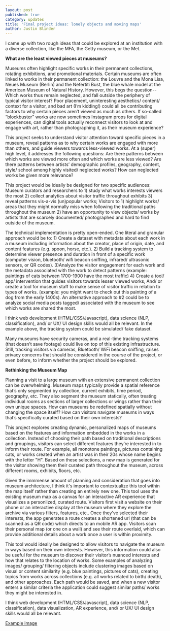 ```yaml
---
layout: post
published: true
category: updates
title: 'Final project ideas: lonely objects and moving maps'
author: Justin Blinder
---
```

I came up with two rough ideas that could be explored at an institution with a diverse collection, like the MFA, the Getty museum, or the Met.

**What are the least viewed pieces at museums?**  

Museums often highlight specific works in their permanent collections, rotating exhibitions, and promotional materials. Certain museums are often linked to works in their permanent collection: the Louvre and the Mona Lisa, Neues Museum (Berlin) and the Nefertiti Bust, the blue whale model at the American Museum of Natural History. However, this begs the question-- Which works thus remain neglected, and fall outside the periphery of typical visitor interest? Poor placement, uninteresting aesthetics/ content/ context for a visitor, and bad art (I’m kidding!) could all be contributing factors to why certain pieces aren’t viewed as much as others. If so-called “blockbuster” works are now sometimes Instagram props for digital experiences, can digital tools actually reconnect visitors to look at and engage with art, rather than photographing it, as their museum experience?

This project seeks to understand visitor attention toward specific pieces in a museum, reveal patterns as to why certain works are engaged with more than others, and guide viewers towards less-viewed works. At a (super) high level, it addresses the following questions: Are there patterns between which works are viewed more often and which works are less viewed? Are there patterns between artists’ demographic profiles, geography, content, style/ school among highly visited/ neglected works? How can neglected works be given more relevance?

This project would be ideally be designed for two specific audiences: Museum curators and researchers to 1) study what works interests viewers the most 2) collect analytics about visitor traffic throughout exhibits 3) reveal patterns vis-a-vis (un)popular works; Visitors to 1) highlight works/ areas that they might normally miss when following the traditional paths throughout the museum 2) have an opportunity to view objects/ works by artists that are scarcely documented/ photographed and hard to find outside of the museum.

The technical implementation is pretty open-ended. One literal and granular approach would be to: 1) Create a dataset with metadata about each work in a museum including information about the creator, place of origin, date, and content features (e.g. spoon, horse, etc.). 2) Build a tracking system to determine viewer presence and duration in front of a specific work (computer vision, bluetooth/ wifi beacon sniffing, infrared/ ultrasonic sensors, or QR codes). 3)Analyze the visitor engagement for each work and the metadata associated with the work to detect patterns (example: paintings of cats between 1700-1900 have the most traffic) 4) Create a tool/ app/ intervention that guides visitors towards lesser viewed works, And/ or create a tool for museum staff to make sense of visitor traffic in relation to types of works. (example: you might want to check out this painting of a dog from the early 1400s). An alternative approach to #2 could be to analyze social media posts tagged/ associated with the museum to see which works are shared the most.

I think web development (HTML/CSS/Javascript), data science (NLP, classification), and/ or UX/ UI design skills would all be relevant. In the example above, the tracking system could be simulated/ fake dataset.

Many museums have security cameras, and a real-time tracking systems (that doesn’t save footage) could live on top of this existing infrastructure. Still, tracking visitors via cameras, Bluetooth/ WiFi beacon sniffing, raises privacy concerns that should be considered in the course of the project, or even before, to inform whether the project should be explored.

**Rethinking the Museum Map**  

Planning a visit to a large museum with an extensive permanent collection can be overwhelming. Museum maps typically provide a spatial reference that’s only segmented by collection, current exhibits, time period, geography, etc. They also segment the museum statically, often treating individual rooms as sections of larger collections or wings rather than their own unique spaces. How can museums be redefined spatially without changing the space itself? How can visitors navigate museums in ways that’s specifically curated based on their own interests?

This project explores creating dynamic, personalized maps of museums based on the features and information embedded in the works in a collection. Instead of choosing their path based on traditional descriptions and groupings, visitors can select different features they’re interested in to inform their route. For example, all monotone paintings, pictures containing cats, or works created when an artist was in their 20s whose name begins with the letter "H". Based on these selections, a new map is generated for the visitor showing them their curated path throughout the museum, across different rooms, exhibits, floors, etc. 

Given the immmense amount of planning and consideration that goes into museum architecture, I think it's important to contextualize this tool within the map itself rather than creating an entirely new one. This tool uses the existing museum map as a canvas for an interactive AR experience that visualizes a personlized, curated route. Visitors first visit a website on their phone or an interactive display at the museum where they explore the archive via various filters, features, etc.. Once they've selected their interests, the app generates a route creates a shortened url (that can be scanned as a QR code) which directs to an mobile AR app. Visitors scan their personal map (or one on a wall) and see their route overlaid, which can provide additional details about a work once a user is within proximity.

This tool would ideally be designed to allow visitors to navigate the museum in ways based on their own interests. However, this information could also be useful for the museum to discover their visitor’s nuanced interests and how that relates to the location of works. Some examples of analyzing images/ grouping/ filtering objects include clustering images based on visual or content similarity (e.g. blue paintings, pictures of cats), creating topics from works across collections (e.g. all works related to birth/ death), and other approaches. Each path would be saved, and when a new visitor enters a similar criteria the application could suggest similar paths/ works they might be interested in.

I think web development (HTML/CSS/Javascript), data science (NLP, classification), data visualization, AR experience, and/ or UX/ UI design skills would all be relevant. 

[Example image](https://i.imgur.com/s10npmk.png)
